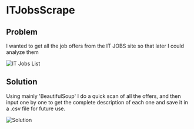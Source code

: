 # ITJobsScrape
## Problem

I wanted to get all the job offers from the IT JOBS site so that later I could analyze them

![IT Jobs List](https://s6.gifyu.com/images/itscrp.gif)




## Solution

Using mainly 'BeautifulSoup' I do a quick scan of all the offers, and then input one by one to get the complete description of each one and save it in a .csv file for future use.

![Solution](https://i.imgur.com/dYuOz1M.png)

